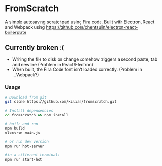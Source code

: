 # FromScratch

A simple autosaving scratchpad using Fira code. Built with Electron, React and Webpack using https://github.com/chentsulin/electron-react-boilerplate

## Currently broken :(

* Writing the file to disk on change somehow triggers a second paste, tab and newline (Problem in React/Electron)
* When built, the Fira Code font isn't loaded correctly. (Problem in ...Webpack?)

### Usage
```sh
# Download from git
git clone https://github.com/kilian/fromscratch.git

# Install dependencies
cd fromscratch && npm install

# build and run
npm build
electron main.js

# or run dev version
npm run hot-server

#in a different terminal:
npm run start-hot
```
